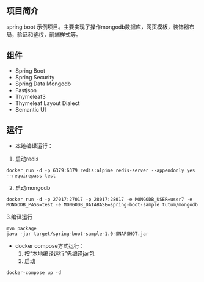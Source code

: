 
## 项目简介
spring boot 示例项目。主要实现了操作mongodb数据库，网页模板，装饰器布局，验证和鉴权，前端样式等。

## 组件
- Spring Boot
- Spring Security
- Spring Data Mongodb
- Fastjson
- Thymeleaf3
- Thymeleaf Layout Dialect
- Semantic UI

## 运行


- 本地编译运行：
 1. 启动redis
 ```
 docker run -d -p 6379:6379 redis:alpine redis-server --appendonly yes --requirepass test
 ```
 2. 启动mongodb
 ```
docker run -d -p 27017:27017 -p 28017:28017 -e MONGODB_USER=user7 -e MONGODB_PASS=test -e MONGODB_DATABASE=spring-boot-sample tutum/mongodb
 ```
 3.编译运行
 ```
mvn package
java -jar target/spring-boot-sample-1.0-SNAPSHOT.jar
 ```

- docker compose方式运行：
  1. 按“本地编译运行”先编译jar包   
  2. 启动
```
docker-compose up -d
```